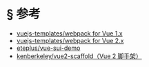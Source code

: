 # § 参考

* [vuejs-templates/webpack for Vue 1.x](https://github.com/vuejs-templates/webpack/tree/1.0)
* [vuejs-templates/webpack for Vue 2.x](https://github.com/vuejs-templates/webpack)
* [eteplus/vue-sui-demo](https://github.com/eteplus/vue-sui-demo)
* [kenberkeley/vue2-scaffold（Vue 2 脚手架）](https://github.com/kenberkeley/vue2-scaffold)
